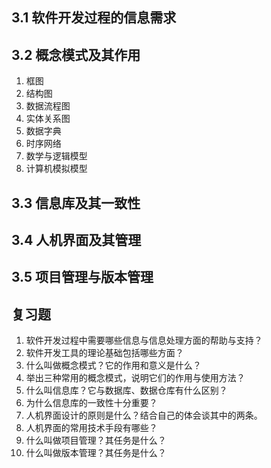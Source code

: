 ## 3.1 软件开发过程的信息需求

## 3.2 概念模式及其作用

1. 框图
2. 结构图
3. 数据流程图
4. 实体关系图
5. 数据字典
6. 时序网络
7. 数学与逻辑模型
8. 计算机模拟模型

## 3.3 信息库及其一致性

## 3.4 人机界面及其管理

## 3.5 项目管理与版本管理

## 复习题

1. 软件开发过程中需要哪些信息与信息处理方面的帮助与支持？
2. 软件开发工具的理论基础包括哪些方面？
3. 什么叫做概念模式？它的作用和意义是什么？
4. 举出三种常用的概念模式，说明它们的作用与使用方法？
5. 什么叫信息库？它与数据库、数据仓库有什么区别？
6. 为什么信息库的一致性十分重要？
7. 人机界面设计的原则是什么？结合自己的体会谈其中的两条。
8. 人机界面的常用技术手段有哪些？
9. 什么叫做项目管理？其任务是什么？
10. 什么叫做版本管理？其任务是什么？

